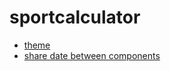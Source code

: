 # sportcalculator

- [theme](https://github.com/mui/material-ui/tree/master/examples/nextjs)
- [share date between components](https://reactician.com/articles/sharing-state-between-nextjs-page-navigations-using-react-contexts)
